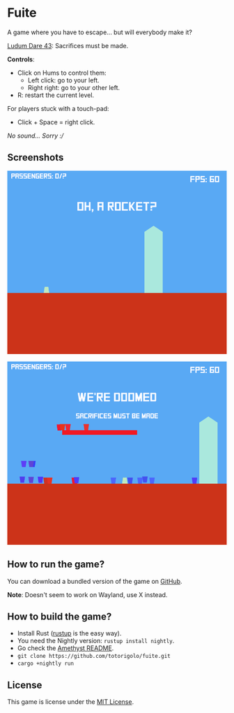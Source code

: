 # Fuite

A game where you have to escape... but will everybody make it?

[Ludum Dare 43](https://ldjam.com/events/ludum-dare/43):
Sacrifices must be made.


**Controls**:
 - Click on Hums to control them:
   - Left click: go to your left.
   - Right right: go to your other left.
 - R: restart the current level.

For players stuck with a touch-pad:
 - Click + Space = right click.


*No sound... Sorry :/*


## Screenshots

![Little house](screenshots/nice-and-easy.png "Hi there!")

![Level 2](screenshots/hard-core.png "Sacrifices must be made")



## How to run the game?
You can download a bundled version of the game on
[GitHub](https://github.com/totorigolo/fuite-rs/releases).

**Note**: Doesn't seem to work on Wayland, use X instead.

## How to build the game?
 - Install Rust ([rustup](https://rustup.rs/) is the easy way).
 - You need the Nightly version: `rustup install nightly`.
 - Go check the [Amethyst README](https://github.com/amethyst/amethyst).
 - `git clone https://github.com/totorigolo/fuite.git`
 - `cargo +nightly run`


## License
This game is license under the [MIT License](LICENSE).
